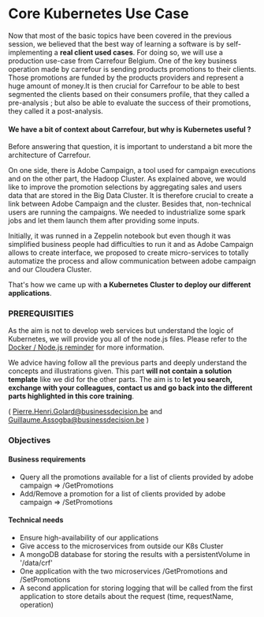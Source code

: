 # Core Kubernetes Use Case  

Now that most of the basic topics have been covered in the previous session, we believed that the best way of learning a software is by self-implementing a  **real client used cases**. For doing so, we will use a production use-case from Carrefour Belgium.
One of the key business operation made by carrefour is sending products promotions to their clients. Those promotions are funded by the products providers and represent a huge amount of money.It is then crucial for Carrefour to be able to best segmented the clients based on their consumers profile, that they called a pre-analysis ; but also be able to evaluate the success of their promotions, they called it a post-analysis.

#### We have a bit of context about Carrefour, but why is Kubernetes useful ?

Before answering that question, it is important to understand a bit more the architecture of Carrefour.

On one side, there is Adobe Campaign, a tool used for campaign executions and on the other part, the Hadoop Cluster. As explained above, we would like to improve the promotion selections by aggregating sales and users data that are stored in the Big Data Cluster. It is therefore crucial to create a link between Adobe Campaign and the cluster.
Besides that, non-technical users are running the campaigns. We needed to industrialize some spark jobs and let them launch them after providing some inputs.

Initially, it was runned in a Zeppelin notebook but even though it was simplified business people had difficulties to run it and as Adobe Campaign allows to create interface, we proposed to create micro-services to totally automatize the process and allow communication between adobe campaign and our Cloudera Cluster.

That's how we came up with **a Kubernetes Cluster to deploy our different applications**.

### PREREQUISITIES

As the aim is not to develop web services but understand the logic of Kubernetes, we will provide you all of the node.js files. Please refer to the [Docker / Node.js reminder](docker-image/reminder.md) for more information.

We advice having follow all the previous parts and deeply understand the concepts and illustrations given. This part **will not contain a solution template** like we did for the other parts. The aim is to **let you search, exchange with your colleagues, contact us and go back into the different parts highlighted in this core training**.

( Pierre.Henri.Golard@businessdecision.be and Guillaume.Assogba@businessdecision.be )

### Objectives

#### Business requirements

  - Query all the promotions available for a list of clients provided by adobe campaign  => /GetPromotions
  - Add/Remove a promotion for a list of clients provided by adobe campaign   => /SetPromotions

#### Technical needs

  - Ensure high-availability of our applications
  - Give access to the microservices from outside our K8s Cluster
  - A mongoDB database for storing the results with a persistentVolume in '/data/crf'
  - One application with the two microservices /GetPromotions and /SetPromotions
  - A second application for storing logging that will be called from the first application to store details about the request (time, requestName, operation)
